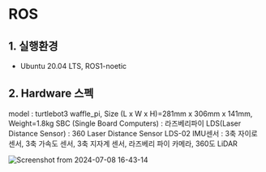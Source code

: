 # ROS


## 1. 실행환경 
- Ubuntu 20.04 LTS, ROS1-noetic
  
## 2. Hardware 스펙
model : turtlebot3 waffle_pi, Size (L x W x H)=281mm x 306mm x 141mm, Weight=1.8kg
SBC (Single Board Computers) : 라즈베리파이
LDS(Laser Distance Sensor) : 360 Laser Distance Sensor LDS-02
IMU센서 : 3축 자이로 센서, 3축 가속도 센서, 3축 지자계 센서, 라즈베리 파이 카메라, 360도 LiDAR

![Screenshot from 2024-07-08 16-43-14](https://github.com/yooon613/ROS/assets/124541123/40377f1a-ab2e-4eb1-985d-76f6c1cef767)

  
